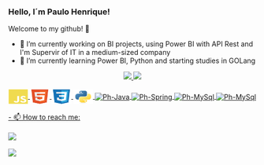### Hello, I´m Paulo Henrique!
Welcome to my github! 👋


- 🔭 I’m currently working on BI projects, using Power BI with API Rest and I'm Supervir of IT in a medium-sized company
- 🌱 I’m currently learning Power BI, Python and starting studies in GOLang

<div align="center">
  <a href="https://github.com/phsoaressantos">
  <img height="180em" src="https://github-readme-stats.vercel.app/api?username=phsoaressantos&show_icons=true&theme=dark&include_all_commits=true&count_private=true"/>
  <img height="180em" src="https://github-readme-stats.vercel.app/api/top-langs/?username=phsoaressantos&layout=compact&langs_count=7&theme=dark"/>
 </div>
  
<div style="display: inline_block"><br>
  <img align="center" alt="Ph-Js" height="30" width="40" src="https://raw.githubusercontent.com/devicons/devicon/master/icons/javascript/javascript-plain.svg">

  <img align="center" alt="Ph-HTML" height="30" width="40" src="https://raw.githubusercontent.com/devicons/devicon/master/icons/html5/html5-original.svg">

  <img align="center" alt="Ph-CSS" height="30" width="40" src="https://raw.githubusercontent.com/devicons/devicon/master/icons/css3/css3-original.svg">

  <img align="center" alt="Ph-Python" height="30" width="40" src="https://raw.githubusercontent.com/devicons/devicon/master/icons/python/python-original.svg">

  <img align="center" alt="Ph-Java" height="30" width="100" src="https://img.shields.io/badge/Java-ED8B00?style=for-the-badge&logo=java&logoColor=white">

  <img align="center" alt="Ph-Spring" height="30" width="100" src="https://img.shields.io/badge/Spring-6DB33F?style=for-the-badge&logo=spring&logoColor=white">

  <img align="center" alt="Ph-MySql" height="30" width="100" src="https://img.shields.io/badge/MySQL-005C84?style=for-the-badge&logo=mysql&logoColor=white">
  
  <img align="center" alt="Ph-MySql" height="30" width="100" src="https://img.shields.io/badge/Microsoft_Office-D83B01?style=for-the-badge&logo=microsoft-office&logoColor=white">

</div>
  
  <br>
  -  📫 How to reach me:

  <br>
<div> 
  <br>
  <a href = "mailto:paulosantos@id.uff.com.br"><img src="https://img.shields.io/badge/-Gmail-%23333?style=for-the-badge&logo=gmail&logoColor=white" target="_blank"></a>

  <a href="https://www.linkedin.com/in/paulo-henrique-santos-mba-19177aa3" target="_blank"><img src="https://img.shields.io/badge/-LinkedIn-%230077B5?style=for-the-badge&logo=linkedin&logoColor=white" target="_blank"></a> 
</div>
